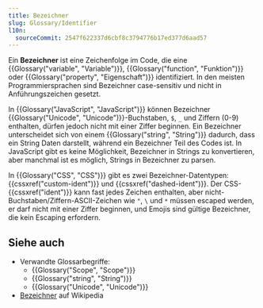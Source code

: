```yaml
---
title: Bezeichner
slug: Glossary/Identifier
l10n:
  sourceCommit: 2547f622337d6cbf8c3794776b17ed377d6aad57
---
```


Ein **Bezeichner** ist eine Zeichenfolge im Code, die eine {{Glossary("variable", "Variable")}}, {{Glossary("function", "Funktion")}} oder {{Glossary("property", "Eigenschaft")}} identifiziert. In den meisten Programmiersprachen sind Bezeichner case-sensitiv und nicht in Anführungszeichen gesetzt.

In {{Glossary("JavaScript", "JavaScript")}} können Bezeichner {{Glossary("Unicode", "Unicode")}}-Buchstaben, `$`, `_` und Ziffern (0-9) enthalten, dürfen jedoch nicht mit einer Ziffer beginnen. Ein Bezeichner unterscheidet sich von einem {{Glossary("string", "String")}} dadurch, dass ein String Daten darstellt, während ein Bezeichner Teil des Codes ist. In JavaScript gibt es keine Möglichkeit, Bezeichner in Strings zu konvertieren, aber manchmal ist es möglich, Strings in Bezeichner zu parsen.

In {{Glossary("CSS", "CSS")}} gibt es zwei Bezeichner-Datentypen: {{cssxref("custom-ident")}} und {{cssxref("dashed-ident")}}. Der CSS-{{cssxref("ident")}} kann fast jedes Zeichen enthalten, aber nicht-Buchstaben/Ziffern-ASCII-Zeichen wie `"`, `\` und `*` müssen escaped werden, er darf nicht mit einer Ziffer beginnen, und Emojis sind gültige Bezeichner, die kein Escaping erfordern.

## Siehe auch

- Verwandte Glossarbegriffe:
  - {{Glossary("Scope", "Scope")}}
  - {{Glossary("string", "String")}}
  - {{Glossary("Unicode", "Unicode")}}
- [Bezeichner](https://en.wikipedia.org/wiki/Identifier#In_computer_science) auf Wikipedia
